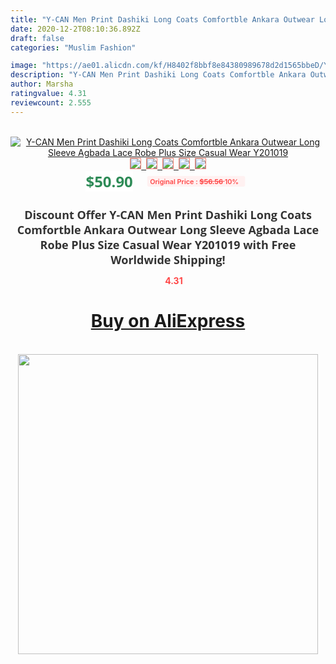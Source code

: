 ```yaml
---
title: "Y-CAN Men Print Dashiki Long Coats Comfortble Ankara Outwear Long Sleeve Agbada Lace Robe Plus Size Casual Wear Y201019"
date: 2020-12-2T08:10:36.892Z
draft: false
categories: "Muslim Fashion"

image: "https://ae01.alicdn.com/kf/H8402f8bbf8e84380989678d2d1565bbeD/Y-CAN-Men-Print-Dashiki-Long-Coats-Comfortble-Ankara-Outwear-Long-Sleeve-Agbada-Lace-Robe-Plus.jpg"
description: "Y-CAN Men Print Dashiki Long Coats Comfortble Ankara Outwear Long Sleeve Agbada Lace Robe Plus Size Casual Wear Y201019"
author: Marsha
ratingvalue: 4.31
reviewcount: 2.555
---
```

<br>
<div style="text-align: center;">
<a href="https://s.click.aliexpress.com/e/_A2Pxid" target="_blank" rel="nofollow noopener noreferrer"><img alt="Y-CAN Men Print Dashiki Long Coats Comfortble Ankara Outwear Long Sleeve Agbada Lace Robe Plus Size Casual Wear Y201019" class="magnifier-image" src="https://ae01.alicdn.com/kf/H8402f8bbf8e84380989678d2d1565bbeD/Y-CAN-Men-Print-Dashiki-Long-Coats-Comfortble-Ankara-Outwear-Long-Sleeve-Agbada-Lace-Robe-Plus.jpg_640x640.jpg">
<br>
<img style="border:1px solid salmon" src="https://ae01.alicdn.com/kf/H8402f8bbf8e84380989678d2d1565bbeD/Y-CAN-Men-Print-Dashiki-Long-Coats-Comfortble-Ankara-Outwear-Long-Sleeve-Agbada-Lace-Robe-Plus.jpg_120x120.jpg">&nbsp;&nbsp;<img style="border:1px solid salmon" src="https://ae01.alicdn.com/kf/Hd2e16e76bcb04d0b958d718271988c89R/Y-CAN-Men-Print-Dashiki-Long-Coats-Comfortble-Ankara-Outwear-Long-Sleeve-Agbada-Lace-Robe-Plus.jpg_120x120.jpg">&nbsp;&nbsp;<img style="border:1px solid salmon" src="https://ae01.alicdn.com/kf/H1c846281b29548cd9fcb6ee58c79c03ez/Y-CAN-Men-Print-Dashiki-Long-Coats-Comfortble-Ankara-Outwear-Long-Sleeve-Agbada-Lace-Robe-Plus.jpg_120x120.jpg">&nbsp;&nbsp;<img style="border:1px solid salmon" src="https://ae01.alicdn.com/kf/H9234da1d88e947cc80cd5a72effa45b51/Y-CAN-Men-Print-Dashiki-Long-Coats-Comfortble-Ankara-Outwear-Long-Sleeve-Agbada-Lace-Robe-Plus.jpg_120x120.jpg">&nbsp;&nbsp;<img style="border:1px solid salmon" src="https://ae01.alicdn.com/kf/H39b63e1aae9c47109a38b3a4c39082a0i/Y-CAN-Men-Print-Dashiki-Long-Coats-Comfortble-Ankara-Outwear-Long-Sleeve-Agbada-Lace-Robe-Plus.jpg_120x120.jpg"></a></div><br0>
<div style="text-align: center;"><span style="background-color: white; border: 0px; box-sizing: border-box; color: seagreen; display: inline-block; font-family: &quot;open sans&quot; , &quot;arial&quot; , &quot;helvetica&quot; , sans-serif , &quot;heiti&quot;; font-size: 24px; font-stretch: inherit; font-weight: 700; line-height: inherit; margin: 0px 10px 0px 0px; padding: 0px; vertical-align: middle;">$50.90 </span>
<span style="background: rgb(255 , 241 , 241); border-radius: 3px; border: 0px; box-sizing: border-box; color: #ff4747; display: inline-block; font-family: inherit; font-size: 12px; font-stretch: inherit; font-style: inherit; font-variant: inherit; font-weight: 600; line-height: inherit; margin: 0px; padding: 2px 5px; transform: scale(0.9); vertical-align: middle;">Original Price : <b style="text-decoration: line-through;">$56.56 </b> 10%&nbsp;&nbsp;</span></div>
<h1 style="color: #333333; display: inline-block; font-family: &quot;open sans&quot; , &quot;arial&quot; , &quot;helvetica&quot; , sans-serif , &quot;heiti&quot;; font-size: 18px; font-stretch: inherit; font-weight: 700; text-align: center;">Discount Offer Y-CAN Men Print Dashiki Long Coats Comfortble Ankara Outwear Long Sleeve Agbada Lace Robe Plus Size Casual Wear Y201019 with Free Worldwide Shipping!</h1>
<div style="color: #ff4747; text-align: center;">
<img src="https://4.bp.blogspot.com/-M0ZcTcb-5uY/XleCXlxnR4I/AAAAAAAAAEc/OrjgMkXV1oMQFaCRZj5HQwOCBcu3w1FegCPcBGAYYCw/s1600/star.png" style="height: 15px;">&nbsp;<b>4.31</b></div>
<div class="button_cont" align="center"><a class="buynow_a" href="https://s.click.aliexpress.com/e/_A2Pxid" target="_blank" rel="nofollow noopener noreferrer"><H1>Buy on AliExpress</H1></a></div><br>
<div class="separator" style="clear: both; text-align: center;">
<img src="https://lh3.googleusercontent.com/-pTy5HemUv9M/XlePHvY0dAI/AAAAAAAAAE4/0nX5iRUoIWY8eMW9Dpxeirr157OZliDIgCLcBGAsYHQ/s1600/badge.gif" width="480">
</div>
